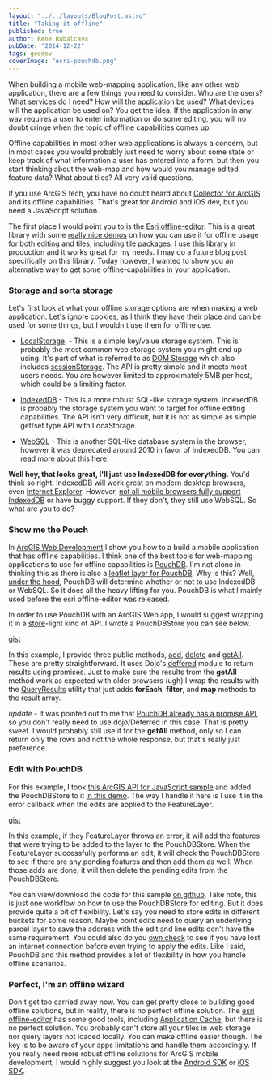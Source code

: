 ```yaml
---
layout: "../../layouts/BlogPost.astro"
title: "Taking it offline"
published: true
author: Rene Rubalcava
pubDate: "2014-12-22"
tags: geodev
coverImage: "esri-pouchdb.png"
---
```


When building a mobile web-mapping application, like any other web application, there are a few things you need to consider. Who are the users? What services do I need? How will the application be used? What devices will the application be used on? You get the idea. If the application in any way requires a user to enter information or do some editing, you will no doubt cringe when the topic of offline capabilities comes up.

Offline capabilities in most other web applications is always a concern, but in most cases you would probably just need to worry about some state or keep track of what information a user has entered into a form, but then you start thinking about the web-map and how would you manage edited feature data? What about tiles? All very valid questions.

If you use ArcGIS tech, you have no doubt heard about [Collector for ArcGIS](http://doc.arcgis.com/en/collector/android/collect-data/offline-use.htm) and its offline capabilities. That's great for Android and iOS dev, but you need a JavaScript solution.

The first place I would point you to is the [Esri offline-editor](https://github.com/Esri/offline-editor-js). This is a great library with some [really nice demos](http://esri.github.io/offline-editor-js/demo/) on how you can use it for offline usage for both editing and tiles, including [tile packages](http://resources.arcgis.com/en/help/main/10.2/index.html#//006600000457000000). I use this library in production and it works great for my needs. I may do a future blog post specifically on this library. Today however, I wanted to show you an alternative way to get some offline-capabilities in your application.

### Storage and sorta storage

Let's first look at what your offline storage options are when making a web application. Let's ignore cookies, as I think they have their place and can be used for some things, but I wouldn't use them for offline use.

- [LocalStorage](https://developer.mozilla.org/en-US/docs/Web/Guide/API/DOM/Storage#localStorage). - This is a simple key/value storage system. This is probably the most common web storage system you might end up using. It's part of what is referred to as [DOM Storage](https://developer.mozilla.org/en-US/docs/Web/Guide/API/DOM/Storage) which also includes [sessionStorage](https://developer.mozilla.org/en-US/docs/Web/Guide/API/DOM/Storage#sessionStorage). The API is pretty simple and it meets most users needs. You are however limited to approximately 5MB per host, which could be a limiting factor.

- [IndexedDB](https://developer.mozilla.org/en-US/docs/Web/API/IndexedDB_API) - This is a more robust SQL-like storage system. IndexedDB is probably the storage system you want to target for offline editing capabilities. The API isn't very difficult, but it is not as simple as simple get/set type API with LocaStorage.

- [WebSQL](http://html5doctor.com/introducing-web-sql-databases/) - This is another SQL-like database system in the browser, however it was deprecated around 2010 in favor of IndexedDB. You can read more about this [here](https://hacks.mozilla.org/2010/06/beyond-html5-database-apis-and-the-road-to-indexeddb/).

**Well hey, that looks great, I'll just use IndexedDB for everything.** You'd think so right. IndexedDB will work great on modern desktop browsers, even [Internet Explorer](http://msdn.microsoft.com/en-us/library/ie/hh673548%28v=vs.85%29.aspx). However, [not all mobile browsers fully support IndexedDB](http://caniuse.com/#search=indexeddb) or have buggy support. If they don't, they still use WebSQL. So what are you to do?

### Show me the Pouch

In [ArcGIS Web Development](http://www.manning.com/rubalcava/?a_aid=rrubalcava) I show you how to a build a mobile application that has offline capabilities. I think one of the best tools for web-mapping applications to use for offline capabilities is [PouchDB](http://pouchdb.com/). I'm not alone in thinking this as there is also a [leaflet layer for PouchDB](https://github.com/calvinmetcalf/leaflet.pouch). Why is this? Well, [under the hood](http://pouchdb.com/adapters.html), PouchDB will determine whether or not to use IndexedDB or WebSQL. So it does all the heavy lifting for you. PouchDB is what I mainly used before the esri offline-editor was released.

In order to use PouchDB with an ArcGIS Web app, I would suggest wrapping it in a [store](http://dojotoolkit.org/reference-guide/1.10/dojo/store.html)\-light kind of API. I wrote a PouchDBStore you can see below.

[gist](https://gist.github.com/odoe/be5fc67872c7e0ec2afd)

In this example, I provide three public methods, [add](https://gist.github.com/odoe/be5fc67872c7e0ec2afd#file-pouchdbstore-js-L50), [delete](https://gist.github.com/odoe/be5fc67872c7e0ec2afd#file-pouchdbstore-js-L66) and [getAll](https://gist.github.com/odoe/be5fc67872c7e0ec2afd#file-pouchdbstore-js-L77). These are pretty straightforward. It uses Dojo's [deffered](http://dojotoolkit.org/reference-guide/1.10/dojo/Deferred.html) module to return results using promises. Just to make sure the results from the **getAll** method work as expected with older browsers (ugh) I wrap the results with the [QueryResults](http://dojotoolkit.org/reference-guide/1.10/dojo/store/util/QueryResults.html) utility that just adds **forEach**, **filter**, and **map** methods to the result array.

_update_ - It was pointed out to me that [PouchDB already has a promise API](https://twitter.com/svenlito/status/547083255380729856), so you don't really need to use dojo/Deferred in this case. That is pretty sweet. I would probably still use it for the **getAll** method, only so I can return only the rows and not the whole response, but that's really just preference.

### Edit with PouchDB

For this example, I took [this ArcGIS API for JavaScript sample](https://developers.arcgis.com/javascript/jssamples/ed_feature_creation.html) and added the PouchDBStore to it [in this demo](https://github.com/odoe/esri-pouchdb). The way I handle it here is I use it in the error callback when the edits are applied to the FeatureLayer.

[gist](https://gist.github.com/odoe/65b6f063123c1397f8e5)

In this example, if they FeatureLayer throws an error, it will add the features that were trying to be added to the layer to the PouchDBStore. When the FeatureLayer successfully performs an edit, it will check the PouchDBStore to see if there are any pending features and then add them as well. When those adds are done, it will then delete the pending edits from the PouchDBStore.

You can view/download the code for this sample [on github](https://github.com/odoe/esri-pouchdb). Take note, this is just one workflow on how to use the PouchDBStore for editing. But it does provide quite a bit of flexibility. Let's say you need to store edits in different buckets for some reason. Maybe point edits need to query an underlying parcel layer to save the address with the edit and line edits don't have the same requirement. You could also do you [own check](http://stackoverflow.com/questions/2384167/check-if-internet-connection-exists-with-javascript) to see if you have lost an internet connection before even trying to apply the edits. Like I said, PouchDB and this method provides a lot of flexibility in how you handle offline scenarios.

### Perfect, I'm an offline wizard

Don't get too carried away now. You can get pretty close to building good offline solutions, but in reality, there is no perfect offline solution. The [esri offline-editor](https://github.com/Esri/offline-editor-js) has some good tools, including [Application Cache](https://developer.mozilla.org/en-US/docs/Web/HTML/Using_the_application_cache), but there is no perfect solution. You probably can't store all your tiles in web storage nor query layers not loaded locally. You can make offline easier though. The key is to be aware of your apps limitations and handle them accordingly. If you really need more robust offline solutions for ArcGIS mobile development, I would highly suggest you look at the [Android SDK](https://developers.arcgis.com/android/) or [iOS SDK](https://developers.arcgis.com/ios/).
